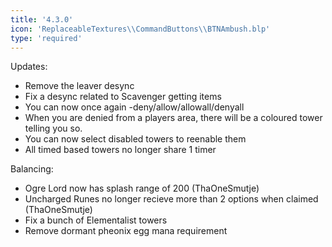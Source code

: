 ```yaml
---
title: '4.3.0'
icon: 'ReplaceableTextures\\CommandButtons\\BTNAmbush.blp'
type: 'required'
---
```

Updates:
 - Remove the leaver desync
 - Fix a desync related to Scavenger getting items
 - You can now once again -deny/allow/allowall/denyall
 - When you are denied from a players area, there will be a coloured tower telling you so.
 - You can now select disabled towers to reenable them
 - All timed based towers no longer share 1 timer

Balancing:
 - Ogre Lord now has splash range of 200 (ThaOneSmutje)
 - Uncharged Runes no longer recieve more than 2 options when claimed (ThaOneSmutje)
 - Fix a bunch of Elementalist towers
 - Remove dormant pheonix egg mana requirement
